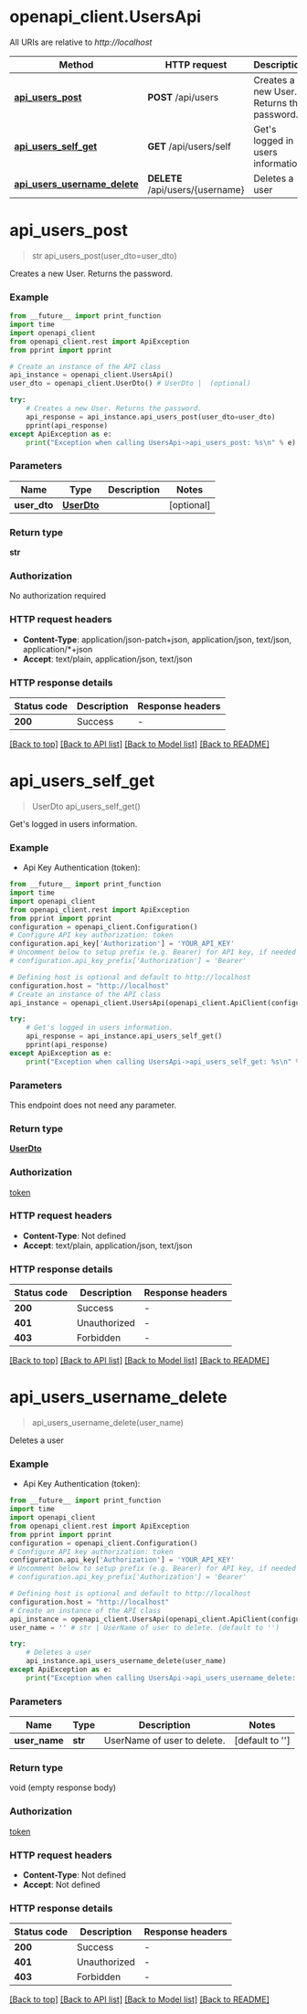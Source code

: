 # openapi_client.UsersApi

All URIs are relative to *http://localhost*

Method | HTTP request | Description
------------- | ------------- | -------------
[**api_users_post**](UsersApi.md#api_users_post) | **POST** /api/users | Creates a new User. Returns the password.
[**api_users_self_get**](UsersApi.md#api_users_self_get) | **GET** /api/users/self | Get&#39;s logged in users information.
[**api_users_username_delete**](UsersApi.md#api_users_username_delete) | **DELETE** /api/users/{username} | Deletes a user


# **api_users_post**
> str api_users_post(user_dto=user_dto)

Creates a new User. Returns the password.

### Example

```python
from __future__ import print_function
import time
import openapi_client
from openapi_client.rest import ApiException
from pprint import pprint

# Create an instance of the API class
api_instance = openapi_client.UsersApi()
user_dto = openapi_client.UserDto() # UserDto |  (optional)

try:
    # Creates a new User. Returns the password.
    api_response = api_instance.api_users_post(user_dto=user_dto)
    pprint(api_response)
except ApiException as e:
    print("Exception when calling UsersApi->api_users_post: %s\n" % e)
```

### Parameters

Name | Type | Description  | Notes
------------- | ------------- | ------------- | -------------
 **user_dto** | [**UserDto**](UserDto.md)|  | [optional] 

### Return type

**str**

### Authorization

No authorization required

### HTTP request headers

 - **Content-Type**: application/json-patch+json, application/json, text/json, application/*+json
 - **Accept**: text/plain, application/json, text/json

### HTTP response details
| Status code | Description | Response headers |
|-------------|-------------|------------------|
**200** | Success |  -  |

[[Back to top]](#) [[Back to API list]](../README.md#documentation-for-api-endpoints) [[Back to Model list]](../README.md#documentation-for-models) [[Back to README]](../README.md)

# **api_users_self_get**
> UserDto api_users_self_get()

Get's logged in users information.

### Example

* Api Key Authentication (token):
```python
from __future__ import print_function
import time
import openapi_client
from openapi_client.rest import ApiException
from pprint import pprint
configuration = openapi_client.Configuration()
# Configure API key authorization: token
configuration.api_key['Authorization'] = 'YOUR_API_KEY'
# Uncomment below to setup prefix (e.g. Bearer) for API key, if needed
# configuration.api_key_prefix['Authorization'] = 'Bearer'

# Defining host is optional and default to http://localhost
configuration.host = "http://localhost"
# Create an instance of the API class
api_instance = openapi_client.UsersApi(openapi_client.ApiClient(configuration))

try:
    # Get's logged in users information.
    api_response = api_instance.api_users_self_get()
    pprint(api_response)
except ApiException as e:
    print("Exception when calling UsersApi->api_users_self_get: %s\n" % e)
```

### Parameters
This endpoint does not need any parameter.

### Return type

[**UserDto**](UserDto.md)

### Authorization

[token](../README.md#token)

### HTTP request headers

 - **Content-Type**: Not defined
 - **Accept**: text/plain, application/json, text/json

### HTTP response details
| Status code | Description | Response headers |
|-------------|-------------|------------------|
**200** | Success |  -  |
**401** | Unauthorized |  -  |
**403** | Forbidden |  -  |

[[Back to top]](#) [[Back to API list]](../README.md#documentation-for-api-endpoints) [[Back to Model list]](../README.md#documentation-for-models) [[Back to README]](../README.md)

# **api_users_username_delete**
> api_users_username_delete(user_name)

Deletes a user

### Example

* Api Key Authentication (token):
```python
from __future__ import print_function
import time
import openapi_client
from openapi_client.rest import ApiException
from pprint import pprint
configuration = openapi_client.Configuration()
# Configure API key authorization: token
configuration.api_key['Authorization'] = 'YOUR_API_KEY'
# Uncomment below to setup prefix (e.g. Bearer) for API key, if needed
# configuration.api_key_prefix['Authorization'] = 'Bearer'

# Defining host is optional and default to http://localhost
configuration.host = "http://localhost"
# Create an instance of the API class
api_instance = openapi_client.UsersApi(openapi_client.ApiClient(configuration))
user_name = '' # str | UserName of user to delete. (default to '')

try:
    # Deletes a user
    api_instance.api_users_username_delete(user_name)
except ApiException as e:
    print("Exception when calling UsersApi->api_users_username_delete: %s\n" % e)
```

### Parameters

Name | Type | Description  | Notes
------------- | ------------- | ------------- | -------------
 **user_name** | **str**| UserName of user to delete. | [default to &#39;&#39;]

### Return type

void (empty response body)

### Authorization

[token](../README.md#token)

### HTTP request headers

 - **Content-Type**: Not defined
 - **Accept**: Not defined

### HTTP response details
| Status code | Description | Response headers |
|-------------|-------------|------------------|
**200** | Success |  -  |
**401** | Unauthorized |  -  |
**403** | Forbidden |  -  |

[[Back to top]](#) [[Back to API list]](../README.md#documentation-for-api-endpoints) [[Back to Model list]](../README.md#documentation-for-models) [[Back to README]](../README.md)

